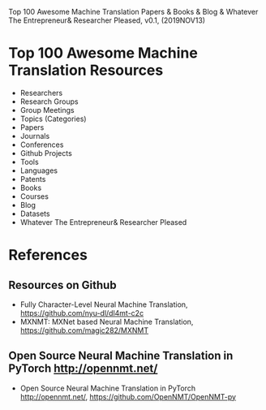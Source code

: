 Top 100 Awesome Machine Translation Papers & Books & Blog & Whatever The Entrepreneur& Researcher Pleased, v0.1, 
(2019NOV13)

# Top 100 Awesome Machine Translation Resources
+ Researchers
+ Research Groups
+ Group Meetings
+ Topics (Categories)
+ Papers
+ Journals
+ Conferences
+ Github Projects
+ Tools
+ Languages
+ Patents
+ Books
+ Courses
+ Blog
+ Datasets
+ Whatever The Entrepreneur& Researcher Pleased


# References 

## Resources on Github
+ Fully Character-Level Neural Machine Translation, https://github.com/nyu-dl/dl4mt-c2c
+ MXNMT: MXNet based Neural Machine Translation, https://github.com/magic282/MXNMT




## Open Source Neural Machine Translation in PyTorch http://opennmt.net/
+ Open Source Neural Machine Translation in PyTorch http://opennmt.net/, https://github.com/OpenNMT/OpenNMT-py
